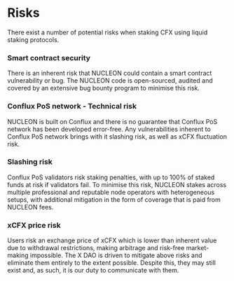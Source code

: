 # Risks

There exist a number of potential risks when staking CFX using liquid staking protocols.

### Smart contract security

There is an inherent risk that NUCLEON could contain a smart contract vulnerability or bug. The NUCLEON code is open-sourced, audited and covered by an extensive bug bounty program to minimise this risk.

### Conflux PoS network - Technical risk

NUCLEON is built on Conflux and there is no guarantee that Conflux PoS network has been developed error-free. Any vulnerabilities inherent to Conflux PoS network brings with it slashing risk, as well as xCFX fluctuation risk.

### Slashing risk

Conflux PoS validators risk staking penalties, with up to 100% of staked funds at risk if validators fail. To minimise this risk, NUCLEON stakes across multiple professional and reputable node operators with heterogeneous setups, with additional mitigation in the form of coverage that is paid from NUCLEON fees.

### xCFX price risk

Users risk an exchange price of xCFX which is lower than inherent value due to withdrawal restrictions, making arbitrage and risk-free market-making impossible. The X DAO is driven to mitigate above risks and eliminate them entirely to the extent possible. Despite this, they may still exist and, as such, it is our duty to communicate with them.
